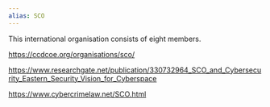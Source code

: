 ```yaml
---
alias: SCO
---
```

This international organisation consists of eight members.

https://ccdcoe.org/organisations/sco/

https://www.researchgate.net/publication/330732964_SCO_and_Cybersecurity_Eastern_Security_Vision_for_Cyberspace

https://www.cybercrimelaw.net/SCO.html
